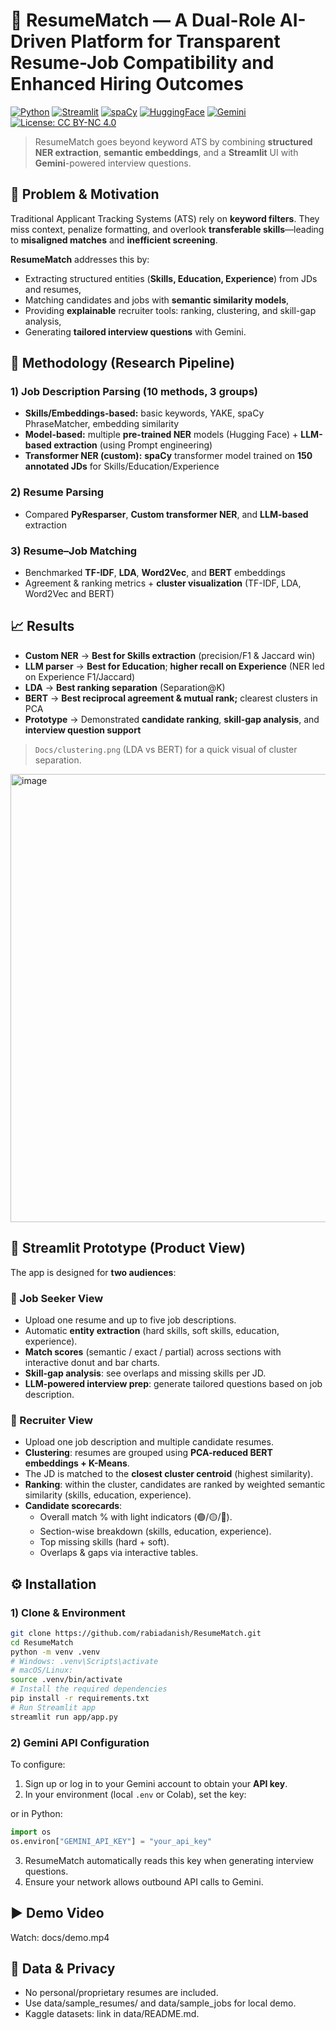# 🚀 ResumeMatch — A Dual-Role AI-Driven Platform for Transparent Resume-Job Compatibility and Enhanced Hiring Outcomes

[![Python](https://img.shields.io/badge/Python-3.10%2B-blue.svg)](https://www.python.org/)
[![Streamlit](https://img.shields.io/badge/Streamlit-Prototype-red)](https://streamlit.io/)
[![spaCy](https://img.shields.io/badge/spaCy-Transformer%20NER-09b)](https://spacy.io/)
[![HuggingFace](https://img.shields.io/badge/HF-Models-yellow)](https://huggingface.co/)
[![Gemini](https://img.shields.io/badge/LLM-Gemini%202.5%20Flash%20Lite-black)](https://ai.google.dev/)
[![License: CC BY-NC 4.0](https://img.shields.io/badge/License-CC%20BY--NC%204.0-lightgrey.svg)](https://creativecommons.org/licenses/by-nc/4.0/)

> ResumeMatch goes beyond keyword ATS by combining **structured NER extraction**, **semantic embeddings**, and a **Streamlit** UI with **Gemini**-powered interview questions.

## 🔎 Problem & Motivation
Traditional Applicant Tracking Systems (ATS) rely on **keyword filters**. They miss context, penalize formatting, and overlook **transferable skills**—leading to **misaligned matches** and **inefficient screening**.

**ResumeMatch** addresses this by:
- Extracting structured entities (**Skills, Education, Experience**) from JDs and resumes,
- Matching candidates and jobs with **semantic similarity models**,
- Providing **explainable** recruiter tools: ranking, clustering, and skill-gap analysis,
- Generating **tailored interview questions** with Gemini.

## 🧪 Methodology (Research Pipeline)

### 1) Job Description Parsing (10 methods, 3 groups)
- **Skills/Embeddings-based:** basic keywords, YAKE, spaCy PhraseMatcher, embedding similarity  
- **Model-based:** multiple **pre-trained NER** models (Hugging Face) + **LLM-based extraction** (using Prompt engineering)  
- **Transformer NER (custom):** **spaCy** transformer model trained on **150 annotated JDs** for Skills/Education/Experience

### 2) Resume Parsing
- Compared **PyResparser**, **Custom transformer NER**, and **LLM-based** extraction

### 3) Resume–Job Matching
- Benchmarked **TF-IDF**, **LDA**, **Word2Vec**, and **BERT** embeddings  
- Agreement & ranking metrics + **cluster visualization** (TF-IDF, LDA, Word2Vec and BERT)

## 📈 Results
- **Custom NER** → **Best for Skills extraction** (precision/F1 & Jaccard win)  
- **LLM parser** → **Best for Education**; **higher recall on Experience** (NER led on Experience F1/Jaccard)  
- **LDA** → **Best ranking separation** (Separation@K)  
- **BERT** → **Best reciprocal agreement & mutual rank;** clearest clusters in PCA  
- **Prototype** → Demonstrated **candidate ranking**, **skill-gap analysis**, and **interview question support**

> `Docs/clustering.png` (LDA vs BERT) for a quick visual of cluster separation.
<img width="967" height="717" alt="image" src="https://github.com/user-attachments/assets/01debaff-36e6-42cd-829f-0510a96e09a3" />

## 🧰 Streamlit Prototype (Product View)

The app is designed for **two audiences**:

### 🧑 Job Seeker View
- Upload one resume and up to five job descriptions.
- Automatic **entity extraction** (hard skills, soft skills, education, experience).
- **Match scores** (semantic / exact / partial) across sections with interactive donut and bar charts.
- **Skill-gap analysis**: see overlaps and missing skills per JD.
- **LLM-powered interview prep**: generate tailored questions based on job description.

### 🏢 Recruiter View
- Upload one job description and multiple candidate resumes.
- **Clustering**: resumes are grouped using **PCA-reduced BERT embeddings + K-Means**.
- The JD is matched to the **closest cluster centroid** (highest similarity).
- **Ranking**: within the cluster, candidates are ranked by weighted semantic similarity (skills, education, experience).
- **Candidate scorecards**:
  - Overall match % with light indicators (🟢/🟡/🔴).
  - Section-wise breakdown (skills, education, experience).
  - Top missing skills (hard + soft).
  - Overlaps & gaps via interactive tables.

## ⚙️ Installation

### 1) Clone & Environment
```bash
git clone https://github.com/rabiadanish/ResumeMatch.git
cd ResumeMatch
python -m venv .venv
# Windows: .venv\Scripts\activate
# macOS/Linux:
source .venv/bin/activate
# Install the required dependencies
pip install -r requirements.txt
# Run Streamlit app
streamlit run app/app.py
```
### 2) Gemini API Configuration
To configure:

1. Sign up or log in to your Gemini account to obtain your **API key**.
2. In your environment (local `.env` or Colab), set the key:

or in Python:
```python
import os
os.environ["GEMINI_API_KEY"] = "your_api_key"
```
3. ResumeMatch automatically reads this key when generating interview questions.
4. Ensure your network allows outbound API calls to Gemini.

## ▶️ Demo Video
Watch: docs/demo.mp4 

## 🔐 Data & Privacy

- No personal/proprietary resumes are included.
- Use data/sample_resumes/ and data/sample_jobs for local demo.
- Kaggle datasets: link in data/README.md.
